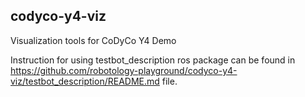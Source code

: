## codyco-y4-viz

Visualization tools for CoDyCo Y4 Demo

Instruction for using testbot_description ros package can be found in https://github.com/robotology-playground/codyco-y4-viz/testbot_description/README.md file.






